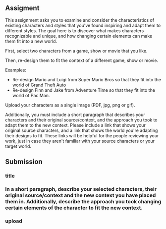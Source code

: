 ## Assigment

This assignment asks you to examine and consider the characteristics of existing characters and styles that you've found inspiring and adapt them to different styles. The goal here is to discover what makes characters recognizable and unique, and how changing certain elements can make them fit into a new world.

First, select two characters from a game, show or movie that you like.

Then, re-design them to fit the context of a different game, show or movie.

Examples:

  * Re-design Mario and Luigi from Super Mario Bros so that they fit into the world of Grand Theft Auto
  * Re-design Finn and Jake from Adventure Time so that they fit into the world of Pac Man.

Upload your characters as a single image (PDF, jpg, png or gif).

Additionally, you must include a short paragraph that describes your characters and their original source/context, and the approach you took to adapt them to the new context. Please include a link that shows your original source characters, and a link that shows the world you're adapting their designs to fit. These links will be helpful for the people reviewing your work, just in case they aren't familiar with your source characters or your target world.

## Submission 

### title

### In a short paragraph, describe your selected characters, their original source/context and the new context you have placed them in. Additionally, describe the approach you took changing certain elements of the character to fit the new context. 

### upload

